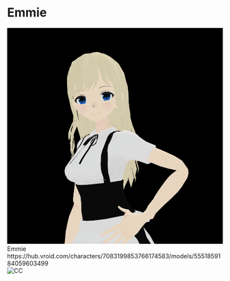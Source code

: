 # Emmie
<img src="https://github.com/Melnus/Emmie/blob/master/png/screen_1000x1000_2019-03-18_18-00-53.png" alt="Emmie" title="home">
<br>Emmie
<br>https://hub.vroid.com/characters/7083199853766174583/models/5551859184059603499
<br><img src="https://mirrors.creativecommons.org/presskit/buttons/88x31/png/by-nc-sa.png" alt="CC" title="CCBYNCSA">
